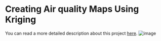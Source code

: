 # Creating Air quality Maps Using Kriging
You can read a more detailed description about this project <a href="https://medium.com/@Faraz_EA/creating-air-quality-maps-using-kriging-26008589e843" target="_blank">here</a>.
![image](https://miro.medium.com/max/1400/1*SXOB2AmCI0NXs6QbD24vcA.png)
